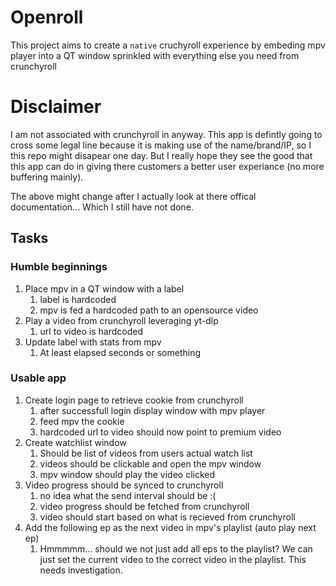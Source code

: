# Openroll

This project aims to create a `native` cruchyroll experience by embeding mpv
player into a QT window sprinkled with everything else you need from crunchyroll

# Disclaimer

I am not associated with crunchyroll in anyway. This app is defintly going to
cross some legal line because it is making use of the name/brand/IP, so I this
repo might disapear one day. But I really hope they see the good that this app
can do in giving there customers a better user experiance (no more buffering
mainly).

The above might change after I actually look at there offical documentation...
Which I still have not done.

## Tasks

### Humble beginnings

1. Place mpv in a QT window with a label
	1. label is hardcoded
	1. mpv is fed a hardcoded path to an opensource video
1. Play a video from crunchyroll leveraging yt-dlp
	1. url to video is hardcoded
1. Update label with stats from mpv
	1. At least elapsed seconds or something

### Usable app

1. Create login page to retrieve cookie from crunchyroll
	1. after successfull login display window with mpv player
	1. feed mpv the cookie
	1. hardcoded url to video should now point to premium video
1. Create watchlist window
	1. Should be list of videos from users actual watch list
	1. videos should be clickable and open the mpv window
	1. mpv window should play the video clicked
1. Video progress should be synced to crunchyroll
	1. no idea what the send interval should be :(
	1. video progress should be fetched from crunchyroll
	1. video should start based on what is recieved from crunchyroll
1. Add the following ep as the next video in mpv's playlist (auto play next ep)
	1. Hmmmmm... should we not just add all eps to the playlist? We can just
	set the current video to the correct video in the playlist. This needs
	investigation.
